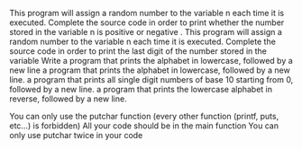 This program will assign a random number to the variable n each time it is executed. Complete the source code in order to print whether the number stored in the variable n is positive or negative
.
This program will assign a random number to the variable n each time it is executed. Complete the source code in order to print the last digit of the number stored in the variable 
Write a program that prints the alphabet in lowercase, followed by a new line
 a program that prints the alphabet in lowercase, followed by a new line.
a program that prints all single digit numbers of base 10 starting from 0, followed by a new line.
a program that prints the lowercase alphabet in reverse, followed by a new line.

You can only use the putchar function (every other function (printf, puts, etc…) is forbidden)
All your code should be in the main function
You can only use putchar twice in your code
